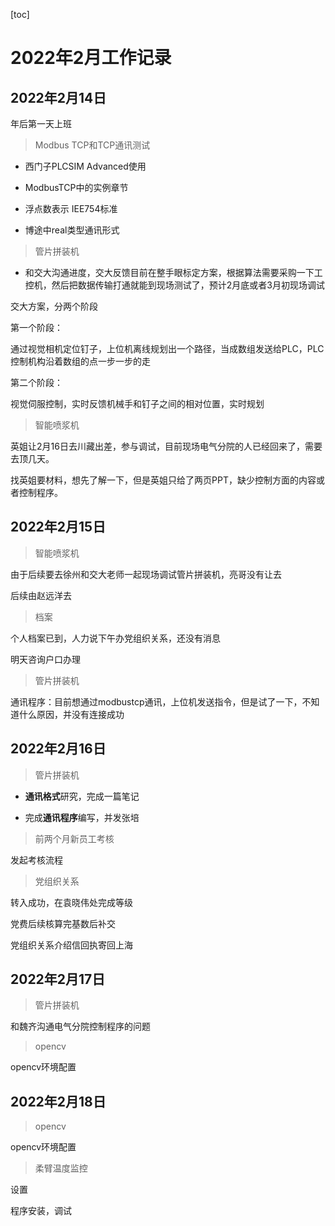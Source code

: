 [toc]

# 2022年2月工作记录

## 2022年2月14日

年后第一天上班

> Modbus TCP和TCP通讯测试

* 西门子PLCSIM Advanced使用

* ModbusTCP中的实例章节

* 浮点数表示 IEE754标准
* 博途中real类型通讯形式

> 管片拼装机

* 和交大沟通进度，交大反馈目前在整手眼标定方案，根据算法需要采购一下工控机，然后把数据传输打通就能到现场测试了，预计2月底或者3月初现场调试

交大方案，分两个阶段

第一个阶段：

通过视觉相机定位钉子，上位机离线规划出一个路径，当成数组发送给PLC，PLC控制机构沿着数组的点一步一步的走

第二个阶段：

视觉伺服控制，实时反馈机械手和钉子之间的相对位置，实时规划

> 智能喷浆机

英姐让2月16日去川藏出差，参与调试，目前现场电气分院的人已经回来了，需要去顶几天。

找英姐要材料，想先了解一下，但是英姐只给了两页PPT，缺少控制方面的内容或者控制程序。

## 2022年2月15日

> 智能喷浆机

由于后续要去徐州和交大老师一起现场调试管片拼装机，亮哥没有让去

后续由赵远洋去

> 档案

个人档案已到，人力说下午办党组织关系，还没有消息

明天咨询户口办理

> 管片拼装机

通讯程序：目前想通过modbustcp通讯，上位机发送指令，但是试了一下，不知道什么原因，并没有连接成功



## 2022年2月16日

> 管片拼装机

* **通讯格式**研究，完成一篇笔记

* 完成**通讯程序**编写，并发张培

> 前两个月新员工考核

发起考核流程

> 党组织关系

转入成功，在袁晓伟处完成等级

党费后续核算完基数后补交

党组织关系介绍信回执寄回上海

## 2022年2月17日

> 管片拼装机

和魏齐沟通电气分院控制程序的问题

> opencv

opencv环境配置



## 2022年2月18日

> opencv

opencv环境配置

> 柔臂温度监控

设置

程序安装，调试
